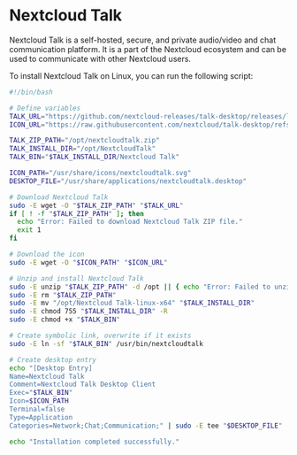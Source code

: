 # Nextcloud Talk

Nextcloud Talk is a self-hosted, secure, and private audio/video and chat communication platform. It is a part of the Nextcloud ecosystem and can be used to communicate with other Nextcloud users.

To install Nextcloud Talk on Linux, you can run the following script:

```bash
#!/bin/bash

# Define variables
TALK_URL="https://github.com/nextcloud-releases/talk-desktop/releases/latest/download/Nextcloud.Talk-linux-x64.zip"
ICON_URL="https://raw.githubusercontent.com/nextcloud/talk-desktop/refs/heads/main/img/talk-icon-rounded-spaced.svg"

TALK_ZIP_PATH="/opt/nextcloudtalk.zip"
TALK_INSTALL_DIR="/opt/NextcloudTalk"
TALK_BIN="$TALK_INSTALL_DIR/Nextcloud Talk"

ICON_PATH="/usr/share/icons/nextcloudtalk.svg"
DESKTOP_FILE="/usr/share/applications/nextcloudtalk.desktop"

# Download Nextcloud Talk
sudo -E wget -O "$TALK_ZIP_PATH" "$TALK_URL"
if [ ! -f "$TALK_ZIP_PATH" ]; then
  echo "Error: Failed to download Nextcloud Talk ZIP file."
  exit 1
fi

# Download the icon
sudo -E wget -O "$ICON_PATH" "$ICON_URL"

# Unzip and install Nextcloud Talk
sudo -E unzip "$TALK_ZIP_PATH" -d /opt || { echo "Error: Failed to unzip Nextcloud Talk."; exit 1; }
sudo -E rm "$TALK_ZIP_PATH"
sudo -E mv "/opt/Nextcloud Talk-linux-x64" "$TALK_INSTALL_DIR"
sudo -E chmod 755 "$TALK_INSTALL_DIR" -R
sudo -E chmod +x "$TALK_BIN"

# Create symbolic link, overwrite if it exists
sudo -E ln -sf "$TALK_BIN" /usr/bin/nextcloudtalk

# Create desktop entry
echo "[Desktop Entry]
Name=Nextcloud Talk
Comment=Nextcloud Talk Desktop Client
Exec="$TALK_BIN"
Icon=$ICON_PATH
Terminal=false
Type=Application
Categories=Network;Chat;Communication;" | sudo -E tee "$DESKTOP_FILE"

echo "Installation completed successfully."

```
